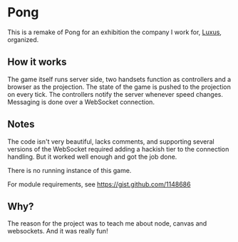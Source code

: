 # Pong

This is a remake of Pong for an exhibition the company I work for, [Luxus](http://luxus.fi), organized.

## How it works

The game itself runs server side, two handsets function as controllers and a browser as the projection. The state of the game is pushed to the projection on every tick. The controllers notify the server whenever speed changes. Messaging is done over a WebSocket connection.

## Notes

The code isn't very beautiful, lacks comments, and supporting several versions of the WebSocket required adding a hackish tier to the connection handling. But it worked well enough and got the job done.

There is no running instance of this game.

For module requirements, see https://gist.github.com/1148686

## Why?

The reason for the project was to teach me about node, canvas and websockets. And it was really fun!
